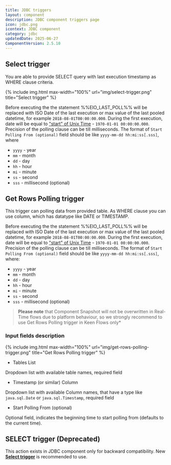 ```yaml
---
title: JDBC triggers
layout: component
description: JDBC component triggers page
icon: jdbc.png
icontext: JDBC component
category: jdbc
updatedDate: 2025-06-27
ComponentVersion: 2.5.10
---
```


## Select trigger

You are able to provide SELECT query with last execution timestamp as WHERE clause criteria.

{% include img.html max-width="100%" url="img/select-trigger.png" title="Select trigger" %}


Before executing the the statement %%EIO_LAST_POLL%% will be replaced with ISO Date of the last execution or max value of the last pooled datetime, for example ``2018-08-01T00:00:00.000``.
During the first execution, date will be equal to ["start" of Unix Time](https://en.wikipedia.org/wiki/Unix_time) - ``1970-01-01 00:00:00.000``.
Precision of the polling clause can be till milliseconds.
The format of ``Start Polling From (optional)`` field should be like ``yyyy-mm-dd hh:mi:ss[.sss]``, where
- ``yyyy`` - year
- ``mm`` - month
- ``dd`` - day
- ``hh`` - hour
- ``mi`` - minute
- ``ss`` - second
- ``sss`` - millisecond (optional)

## Get Rows Polling trigger

This trigger can polling data from provided table. As WHERE clause you can use column, which has datatype like DATE or TIMESTAMP.

Before executing the the statement %%EIO_LAST_POLL%% will be replaced with ISO Date of the last execution or max value of the last pooled datetime, for example ``2018-08-01T00:00:00.000``.
During the first execution, date will be equal to ["start" of Unix Time](https://en.wikipedia.org/wiki/Unix_time) - ``1970-01-01 00:00:00.000``.
Precision of the polling clause can be till milliseconds.
The format of ``Start Polling From (optional)`` field should be like ``yyyy-mm-dd hh:mi:ss[.sss]``, where:

- ``yyyy`` - year
- ``mm`` - month
- ``dd`` - day
- ``hh`` - hour
- ``mi`` - minute
- ``ss`` - second
- ``sss`` - millisecond (optional)

> **Please note** that Component Snapshot will not be overwritten in Real-Time flows due to platform behaviour, so we strongly recommend to use Get Rows Polling trigger in Keen Flows only*

### Input fields description

{% include img.html max-width="100%" url="img/get-rows-polling-trigger.png" title="Get Rows Polling trigger" %}

  * Tables List

Dropdown list with available table names, required field

  * Timestamp (or similar) Column

Dropdown list with available Column names, that have a type like `java.sql.Date` or `java.sql.Timestamp`, required field

  * Start Polling From (optional)

Optional field, indicates the beginning time to start polling from (defaults to the current time).

## SELECT trigger (Deprecated)

This action exists in JDBC component only for backward compatibility. New [**Select trigger**](#select-trigger) is recommended to use.
